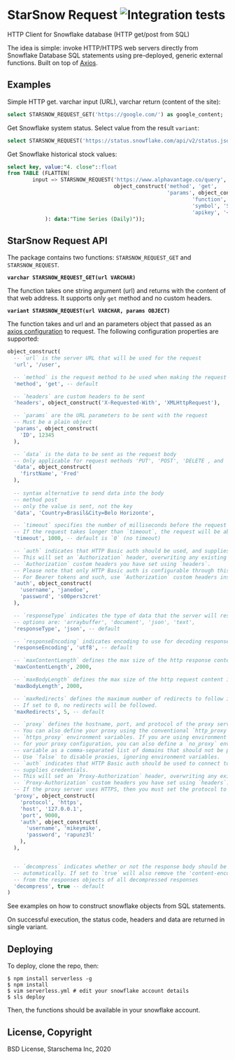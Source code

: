 # StarSnow Request  ![Integration tests](https://github.com/starschema/starsnow_request/workflows/Deploy%20master%20branch/badge.svg)

HTTP Client for Snowflake database (HTTP get/post from SQL)

The idea is simple: invoke HTTP/HTTPS web servers directly from Snowflake Database SQL statements using pre-deployed, generic external functions. Built on top of [Axios](https://github.com/axios/axios).



## Examples

Simple HTTP get. varchar input (URL), varchar return (content of the site):

```sql
select STARSNOW_REQUEST_GET('https://google.com/') as google_content;
```

Get Snowflake system status. Select value from the result `variant`:

```sql
select STARSNOW_REQUEST('https://status.snowflake.com/api/v2/status.json', NULL):data:status:description as snowflake_status;
```

Get Snowflake historical stock values:

```sql
select key, value:"4. close"::float
from TABLE (FLATTEN(
        input => STARSNOW_REQUEST('https://www.alphavantage.co/query',
                                  object_construct('method', 'get',
                                                   'params', object_construct(
                                                           'function', 'TIME_SERIES_DAILY_ADJUSTED',
                                                           'symbol', 'SNOW',
                                                           'apikey', '<your_alphavantage_key>'))
            ): data:"Time Series (Daily)"));
```


## StarSnow Request API 

The package contains two functions: `STARSNOW_REQUEST_GET` and `STARSNOW_REQUEST`.

**`varchar STARSNOW_REQUEST_GET(url VARCHAR)`**

The function takes one string argument (url) and returns with the content of that web address. It supports only `get` method and no custom headers.  

**`variant STARSNOW_REQUEST(url VARCHAR, params OBJECT)`**

The function takes and url and an parameters object that passed as an [axios configuration](https://github.com/axios/axios#request-config) to request. The following configuration properties are supported:


```sql
object_construct(
  -- `url` is the server URL that will be used for the request
  'url', '/user',

  -- `method` is the request method to be used when making the request
  'method', 'get', -- default

  -- `headers` are custom headers to be sent
  'headers', object_construct('X-Requested-With', 'XMLHttpRequest'),

  -- `params` are the URL parameters to be sent with the request
  -- Must be a plain object 
  'params', object_construct(
    'ID', 12345
  ),

  -- `data` is the data to be sent as the request body
  -- Only applicable for request methods 'PUT', 'POST', 'DELETE , and 'PATCH'
  'data', object_construct(
    'firstName', 'Fred'
  ),
  
  -- syntax alternative to send data into the body
  -- method post
  -- only the value is sent, not the key
  'data', 'Country=Brasil&City=Belo Horizonte',

  -- `timeout` specifies the number of milliseconds before the request times out.
  -- If the request takes longer than `timeout`, the request will be aborted.
  'timeout', 1000, -- default is `0` (no timeout)

  -- `auth` indicates that HTTP Basic auth should be used, and supplies credentials.
  -- This will set an `Authorization` header, overwriting any existing
  -- `Authorization` custom headers you have set using `headers`.
  -- Please note that only HTTP Basic auth is configurable through this parameter.
  -- For Bearer tokens and such, use `Authorization` custom headers instead.
  'auth', object_construct(
    'username', 'janedoe',
    'password', 's00pers3cret'
  ),

  -- `responseType` indicates the type of data that the server will respond with
  -- options are: 'arraybuffer', 'document', 'json', 'text', 
  'responseType', 'json', -- default

  -- `responseEncoding` indicates encoding to use for decoding responses
  'responseEncoding', 'utf8', -- default

  -- `maxContentLength` defines the max size of the http response content in bytes allowed in node.js
  'maxContentLength', 2000,

  -- `maxBodyLength` defines the max size of the http request content in bytes allowed
  'maxBodyLength', 2000,

  -- `maxRedirects` defines the maximum number of redirects to follow in node.js.
  -- If set to 0, no redirects will be followed.
  'maxRedirects', 5, -- default

  -- `proxy` defines the hostname, port, and protocol of the proxy server.
  -- You can also define your proxy using the conventional `http_proxy` and
  -- `https_proxy` environment variables. If you are using environment variables
  -- for your proxy configuration, you can also define a `no_proxy` environment
  -- variable as a comma-separated list of domains that should not be proxied.
  -- Use `false` to disable proxies, ignoring environment variables.
  -- `auth` indicates that HTTP Basic auth should be used to connect to the proxy, and
  -- supplies credentials.
  -- This will set an `Proxy-Authorization` header, overwriting any existing
  -- `Proxy-Authorization` custom headers you have set using `headers`.
  -- If the proxy server uses HTTPS, then you must set the protocol to `https`. 
  'proxy', object_construct(
    'protocol', 'https',
    'host', '127.0.0.1',
    'port', 9000,
    'auth', object_construct(
      'username', 'mikeymike',
      'password', 'rapunz3l'
    ),
  ),


  -- `decompress` indicates whether or not the response body should be decompressed 
  -- automatically. If set to `true` will also remove the 'content-encoding' header 
  -- from the responses objects of all decompressed responses
  'decompress', true -- default
)
```

See examples on how to construct snowflake objects from SQL statements.

On successful execution, the status code, headers and data are returned in single variant. 


## Deploying

To deploy, clone the repo, then:

```
$ npm install serverless -g
$ npm install
$ vim serverless.yml # edit your snowflake account details
$ sls deploy
```

Then, the functions should be available in your snowflake account.

## License, Copyright

BSD License, Starschema Inc, 2020
